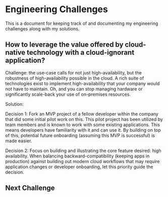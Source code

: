 # Engineering Challenges

This is a document for keeping track of and documenting my engineering challenges along with my solutions.

## How to leverage the value offered by cloud-native technology with a cloud-ignorant application?

Challenge: the use-case calls for not just high-availability, but the
robustness of high-availability possible in the cloud.  A rich suite of
technologies exist to implement high-availability that your company would not
have to maintain.  Oh, and you can stop managing hardware or significantly
scale-back your use of on-premises resources.

Solution: 

Decision 1: Fork an MVP project of a fellow developer within the company that did
some initial pilot work on this.  This pilot project has been utilized by team
members and is known to work with some existing applications.  This means
developers have familiarity with it and can use it.  By building on top of
this, potential future onboarding (assuming this MVP is successful) is made
easier.

Decision 2: Focus on building and illustrating the core feature desired: high
availability.  When balancing backward-compatibility (keeping apps in
production) against building out modern cloud workflows that may require
application changes or developer onboarding, let this priority guide the
decision.

## Next Challenge 
